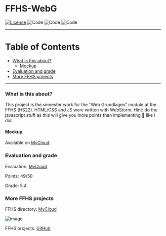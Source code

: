 # FFHS-WebG

[![License](https://img.shields.io/badge/License-GPL--v3.0-lightgrey)](https://github.com/rumpli/FFHS-JPL/blob/main/LICENSE)
![Code](https://img.shields.io/badge/Language-HTML-green)
![Code](https://img.shields.io/badge/Language-CSS-blue)
![Code](https://img.shields.io/badge/Language-JavaScript-yellow)

-----

Table of Contents
=================
* [What is this about?](#what-is-this-about)
  + [Mockup](#mockup)
* [Evaluation and grade](#evaluation-and-grade)
* [More FFHS projects](#more-ffhs-projects)

-----

### What is this about?
This project is the semester work for the "Web Grundlagen" module at the FFHS (HS22). HTML/CSS and JS were written with WebStorm. 
Hint: do the javascript stuff as this will give you more points than implementing 🍪 like I did.

#### Mockup
Available on [MyCloud](https://www.mycloud.ch/s/S00B20B927AD9757132DFE49F825FE4084951DE157B)

### Evaluation and grade
Evaluation: [MyCloud](https://www.mycloud.ch/s/S00995B5002B5311272E8B9D85CC9A6FB63DA78E8DB)

Points: 49/50

Grade: 5.4

### More FFHS projects

FFHS directory: [MyCloud](https://www.mycloud.ch/s/S00735653476C6FF89DAE1C9D6F19C814A0FE9C6DC2)

![image](https://github.com/rumpli/FFHS-AnPy/assets/24840091/5c56fb5b-944a-40a3-b5c8-1972850dc7a2)

FFHS projects: [GitHub](https://github.com/rumpli?tab=repositories&q=FFHS&type=&language=&sort=)
